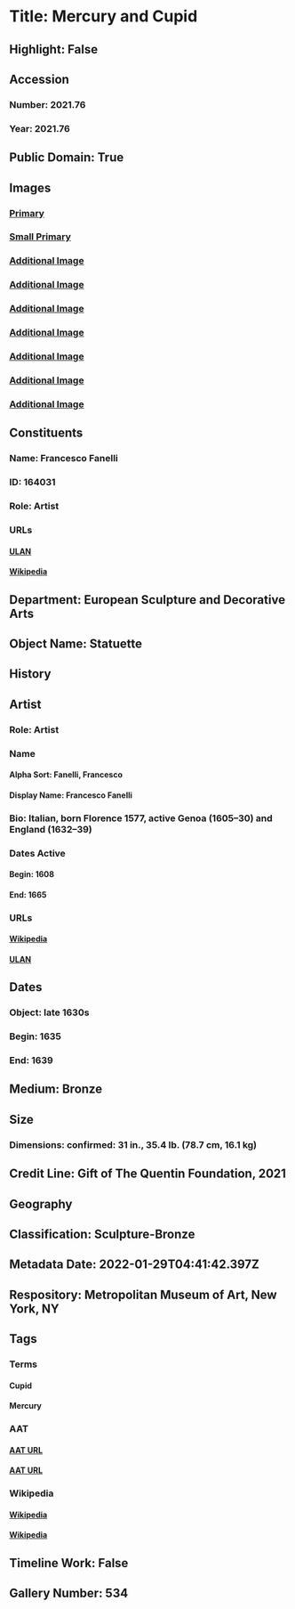 # Title: Mercury and Cupid
## Highlight: False
## Accession
### Number: 2021.76
### Year: 2021.76
## Public Domain: True
## Images
### [Primary](https://images.metmuseum.org/CRDImages/es/original/DP-21676-042.jpg)
### [Small Primary](https://images.metmuseum.org/CRDImages/es/web-large/DP-21676-042.jpg)
### [Additional Image](https://images.metmuseum.org/CRDImages/es/original/DP-21676-041.jpg)
### [Additional Image](https://images.metmuseum.org/CRDImages/es/original/DP-21676-045.jpg)
### [Additional Image](https://images.metmuseum.org/CRDImages/es/original/DP-21676-043.jpg)
### [Additional Image](https://images.metmuseum.org/CRDImages/es/original/DP-21676-044.jpg)
### [Additional Image](https://images.metmuseum.org/CRDImages/es/original/DP-21676-046.jpg)
### [Additional Image](https://images.metmuseum.org/CRDImages/es/original/DP-21676-048.jpg)
### [Additional Image](https://images.metmuseum.org/CRDImages/es/original/DP-21676-047.jpg)
## Constituents
### Name: Francesco Fanelli
### ID: 164031
### Role: Artist
### URLs
#### [ULAN](http://vocab.getty.edu/page/ulan/500029197)
#### [Wikipedia](https://www.wikidata.org/wiki/Q3749954)
## Department: European Sculpture and Decorative Arts
## Object Name: Statuette
## History
## Artist
### Role: Artist
### Name
#### Alpha Sort: Fanelli, Francesco
#### Display Name: Francesco Fanelli
### Bio: Italian, born Florence 1577, active Genoa (1605–30) and England (1632–39)
### Dates Active
#### Begin: 1608
#### End: 1665
### URLs
#### [Wikipedia](https://www.wikidata.org/wiki/Q3749954)
#### [ULAN](http://vocab.getty.edu/page/ulan/500029197)
## Dates
### Object: late 1630s
### Begin: 1635
### End: 1639
## Medium: Bronze
## Size
### Dimensions: confirmed: 31 in., 35.4 lb. (78.7 cm, 16.1 kg)
## Credit Line: Gift of The Quentin Foundation, 2021
## Geography
## Classification: Sculpture-Bronze
## Metadata Date: 2022-01-29T04:41:42.397Z
## Respository: Metropolitan Museum of Art, New York, NY
## Tags
### Terms
#### Cupid
#### Mercury
### AAT
#### [AAT URL](http://vocab.getty.edu/page/aat/300380105)
#### [AAT URL](http://vocab.getty.edu/page/ia/901001345)
### Wikipedia
#### [Wikipedia]()
#### [Wikipedia]()
## Timeline Work: False
## Gallery Number: 534